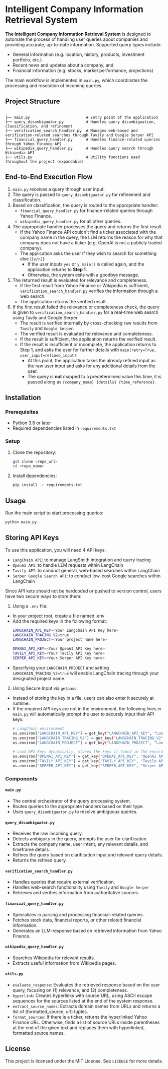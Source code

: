 # Intelligent Company Information Retrieval System

**The Intelligent Company Information Retrieval System** is designed to automate the process of handling user queries about companies and providing accurate, up-to-date information. Supported query types include:

- General information (e.g. location, history, products, investment portfolio, etc.)
- Recent news and updates about a company, and
- Financial information (e.g. stocks, market performance, projections)

The main workflow is implemented in `main.py`, which coordinates the processing and resolution of incoming queries.

## Project Structure

```
.
├── main.py                         # Entry point of the application
├── query_disambiguator.py          # Handles query disambiguation, classification, and refinement
├── verification_search_handler.py  # Manages web-based and verification-related searches through Tavily and Google Serper API
├── financial_query_handler.py      # Handles finance-related queries through Yahoo Finance API
├── wikipedia_query_handler.py      # Handles query search through Wikipedia API
├── utils.py                        # Utility functions used throughout the project (expandable)
```

## End-to-End Execution Flow
1. `main.py` receives a query through user input.
2. The query is passed to `query_disambiguator.py` for refinement and classification.
3. Based on classification, the query is routed to the appropriate handler:
   - `financial_query_handler.py` for finance-related queries through Yahoo Finance.
   - `wikipedia_query_handler.py` for all other queries.
4. The appropriate handler processes the query and returns the first result.
   - If the Yahoo Finance API couldn't find a ticker associated with the company name in the query, the LLM returns the reason for why that company does not have a ticker (e.g. OpenAI is not a publicly traded company).
   - The application asks the user if they wish to search for something else (`[y/n]`):
      - If the user inputs `yes` or `y`, `main()` is called again, and the application returns to **Step 1**.
      - Otherwise, the system exits with a goodbye message.
5. The returned result is evaluated for relevance and completeness.
   - If the first result from Yahoo Finance or Wikipedia is sufficient, `verification_search_handler.py` verifies the information through a web search.
   - The application returns the verified result.
5. If the first result failed the relevance or completeness check, the query is given to `verification_search_handler.py` for a real-time web search using Tavily and Google Serper.
   - The result is verified internally by cross-checking raw results from `Tavily` and `Google Serper`.
   - The verified result is evaluated for relevance and completeness.
   - If the result is sufficient, the application returns the verified result.
   - If the result is insufficient or incomplete, the application returns to Step 1, and asks the user for further details with `main(retry=True, user_input=refined_input)`:
      - At this point, the application takes the already refined input as the raw user input and asks for any additional details from the user.
      - The query is **not** mapped to a predetermined value this time, it is passed along as `{company_name} {details} {time_reference}`.

## Installation

### Prerequisites
- Python 3.8 or later
- Required dependencies listed in `requirements.txt`

### Setup
1. Clone the repository:
   ```sh
   git clone <repo_url>
   cd <repo_name>
   ```
2. Install dependencies:
   ```sh
   pip install -r requirements.txt
   ```

## Usage

Run the main script to start processing queries:
```sh
python main.py
```

## Storing API Keys
To use this application, you will need 4 API keys:
- `LangChain API`: to manage LangSmith integration and query tracing
- `OpenAI API`: to handle LLM requests within LangChain
- `Tavily API`: to conduct general, web-based searches within LangChain
- `Serper Google Search API`: to conduct low-cost Google searches within LangChain

Since API kets should not be hardcoded or pushed to version control, users have two secure ways to store them:
1. Using a `.env` file:
- In your project root, create a file named .env
- Add the required keys in the following format:
  ```sh
  LANGCHAIN_API_KEY=<Your LangChain API Key here>
  LANGCHAIN_TRACING_V2=true
  LANGCHAIN_PROJECT=<Your project name here>

  OPENAI_API_KEY=<Your OpenAI API Key here>
  TAVILY_API_KEY=<Your Tavily API Key here>
  SERPER_API_KEY=<Your Serper API Key here>
  ```
- Specifying your `LANGCHAIN_PROJECT` and setting `LANGCHAIN_TRACING_V2=true` will enable LangChain tracing through your designated project name.

2. Using Secure Input via `getpass`:
- Instead of storing the key in a file, users can also enter it securely at runtime.
- If the required API keys are not in the environment, the following lines in `main.py` will automatically prompt the user to securely input their API keys:
  ```sh
  # LangChain environment
  os.environ["LANGCHAIN_API_KEY"] = get_key("LANGCHAIN_API_KEY", "LangChain API Key")
  os.environ["LANGCHAIN_TRACING_V2"] = get_key("LANGCHAIN_TRACING_V2", "LangChain Tracing [true/false]")
  os.environ["LANGCHAIN_PROJECT"] = get_key("LANGCHAIN_PROJECT", "LangChain Project Name")

  # Load API Keys dynamically, stores the keys if found in the environment, otherwise asks for user input
  os.environ["OPENAI_API_KEY"] = get_key("OPENAI_API_KEY", "OpenAI API Key")
  os.environ["TAVILY_API_KEY"] = get_key("TAVILY_API_KEY", "Tavily API Key")
  os.environ["SERPER_API_KEY"] = get_key("SERPER_API_KEY", "Serper API Key")
  ```

### Components

#### `main.py`
- The central orchestrator of the query processing system.
- Routes queries to the appropriate handlers based on their type.
- Uses `query_disambiguator.py` to resolve ambiguous queries.

#### `query_disambiguator.py`
- Receives the raw incoming query.
- Detects ambiguity in the query, prompts the user for clarification.
- Extracts the company name, user intent, any relevant details, and timeframe details.
- Refines the query based on clarification input and relevant query details.
- Returns the refined query.

#### `verification_search_handler.py`
- Handles queries that require external verification.
- Handles web-search functionality using `Tavily` and `Google Serper`
- Retrieves and verifies information from authoritative sources.

#### `financial_query_handler.py`
- Specializes in parsing and processing financial-related queries.
- Fetches stock data, financial reports, or other related financial information.
- Generates an LLM-response based on retrieved information from Yahoo Finance.

#### `wikipedia_query_handler.py`
- Searches Wikipedia for relevant results.
- Extracts useful information from Wikipedia pages.

#### `utils.py`
- `evaluate_response`: Evaluates the retrieved response based on the user query, focusing on (1) relevance, and (2) completeness.
- `hyperlink`: Creates hyperlinks with source URL, using ASCII escape sequences for the sources listed at the end of the system response.
- `extract_source_names`: Extracts domain names from URLs and returns a list of (formatted_source, url) tuples.
- `format_sources`: If there is a ticker, returns the hyperlinked Yahoo Finance URL. Otherwise, finds a list of source URLs inside parentheses at the end of the given text and replaces them with hyperlinked, formatted source names.

## License
This project is licensed under the MIT License. See `LICENSE` for more details.

